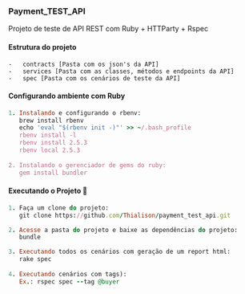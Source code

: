 ### Payment_TEST_API
Projeto de teste de API REST com Ruby + HTTParty + Rspec

#### Estrutura do projeto
    -   contracts [Pasta com os json's da API]
    -   services [Pasta com as classes, métodos e endpoints da API]
    -   spec [Pasta com os cenários de teste da API]

#### Configurando ambiente com Ruby

```ruby
1. Instalando e configurando o rbenv:
   brew install rbenv
   echo 'eval "$(rbenv init -)"' >> ~/.bash_profile
   rbenv install -l
   rbenv install 2.5.3
   rbenv local 2.5.3
   
2. Instalando o gerenciador de gems do ruby:
   gem install bundler
```

#### Executando o Projeto :dart:

```ruby
1. Faça um clone do projeto:
   git clone https://github.com/Thialison/payment_test_api.git

2. Acesse a pasta do projeto e baixe as dependências do projeto:
   bundle

3. Executando todos os cenários com geração de um report html:
   rake spec
   
4. Executando cenários com tags): 
   Ex.: rspec spec --tag @buyer
```
